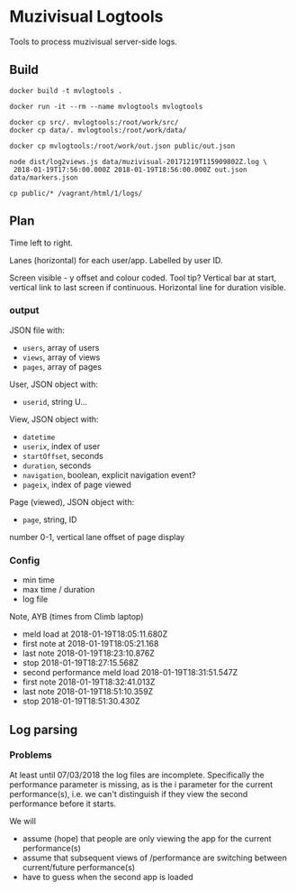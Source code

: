 # Muzivisual Logtools

Tools to process muzivisual server-side logs.

## Build 

```
docker build -t mvlogtools .
```

```
docker run -it --rm --name mvlogtools mvlogtools
```
```
docker cp src/. mvlogtools:/root/work/src/
docker cp data/. mvlogtools:/root/work/data/

docker cp mvlogtools:/root/work/out.json public/out.json

```

```
node dist/log2views.js data/muzivisual-20171219T115909802Z.log \
 2018-01-19T17:56:00.000Z 2018-01-19T18:56:00.000Z out.json data/markers.json
```

```
cp public/* /vagrant/html/1/logs/
```



## Plan

Time left to right.

Lanes (horizontal) for each user/app. Labelled by user ID.

Screen visible - y offset and colour coded. Tool tip? Vertical bar at start, vertical link to last screen if continuous. Horizontal line for duration visible.

### output

JSON file with:
- `users`, array of users
- `views`, array of views
- `pages`, array of pages

User, JSON object with:
- `userid`, string U...

View, JSON object with:
- `datetime`
- `userix`, index of user
- `startOffset`, seconds
- `duration`, seconds
- `navigation`, boolean, explicit navigation event?
- `pageix`, index of page viewed

Page (viewed), JSON object with:
- `page`, string, ID

number 0-1, vertical lane offset of page display


### Config

- min time
- max time / duration
- log file

Note, AYB (times from Climb laptop)

- meld load at 2018-01-19T18:05:11.680Z
- first note at 2018-01-19T18:05:21.168
- last note 2018-01-19T18:23:10.876Z
- stop 2018-01-19T18:27:15.568Z
- second performance meld load 2018-01-19T18:31:51.547Z
- first note 2018-01-19T18:32:41.013Z
- last note 2018-01-19T18:51:10.359Z
- stop 2018-01-19T18:51:30.430Z

## Log parsing

### Problems

At least until 07/03/2018 the log files are incomplete. Specifically the performance parameter is missing, as is the i parameter for the current performance(s), i.e. we can't distinguish if they view the second performance before it starts.

We will 
- assume (hope) that people are only viewing the app for the current performance(s)
- assume that subsequent views of /performance are switching between current/future performance(s)
- have to guess when the second app is loaded
